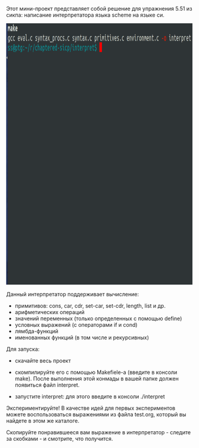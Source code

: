 Этот мини-проект представляет собой решение для упражнения 5.51 из
сикпа: написание интерпретатора языка scheme на языке си.

<img src="https://github.com/0xBECEDA/sicp/blob/master/interpret/demo.gif"
width="500" height="700" />

Данный интерпретатор поддерживает вычисление:
- примитивов: cons, car, cdr, set-car, set-cdr, length, list и др.
- арифметических операций
- значений переменных (только определенных с помощью define)
- условных выражений (с операторами if и cond)
- лямбда-функций
- именованных функций (в том числе и рекурсивных)

Для запуска:
- скачайте весь проект
- скомпилируйте его c помощью Makefiele-а (введите в консоли
make). После выполнения этой конмады в вашей папке должен появиться
файл interpret.

- запустите interpret: для этого введите в консоли ./interpret

Экспериментируйте!
В качестве идей для первых экспериментов можете воспользоваться
выражениями из файла test.org, который вы найдете в этом же каталоге.

Скопируйте понравившееся вам выражение в интерпретатор - следите за
скобками - и смотрите, что получится.

